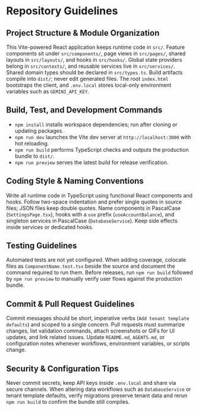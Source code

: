 # Repository Guidelines

## Project Structure & Module Organization
This Vite-powered React application keeps runtime code in `src/`. Feature components sit under `src/components/`, page views in `src/pages/`, shared layouts in `src/layouts/`, and hooks in `src/hooks/`. Global state providers belong in `src/contexts/`, and reusable services live in `src/services/`. Shared domain types should be declared in `src/types.ts`. Build artifacts compile into `dist/`; never edit generated files. The root `index.html` bootstraps the client, and `.env.local` stores local-only environment variables such as `GEMINI_API_KEY`.

## Build, Test, and Development Commands
- `npm install` installs workspace dependencies; run after cloning or updating packages.
- `npm run dev` launches the Vite dev server at `http://localhost:3000` with hot reloading.
- `npm run build` performs TypeScript checks and outputs the production bundle to `dist/`.
- `npm run preview` serves the latest build for release verification.

## Coding Style & Naming Conventions
Write all runtime code in TypeScript using functional React components and hooks. Follow two-space indentation and prefer single quotes in source files; JSON files keep double quotes. Name components in PascalCase (`SettingsPage.tsx`), hooks with a `use` prefix (`useAccountBalance`), and singleton services in PascalCase (`DatabaseService`). Keep side effects inside services or dedicated hooks.

## Testing Guidelines
Automated tests are not yet configured. When adding coverage, colocate files as `ComponentName.test.tsx` beside the source and document the command required to run them. Before releases, run `npm run build` followed by `npm run preview` to manually verify user flows against the production bundle.

## Commit & Pull Request Guidelines
Commit messages should be short, imperative verbs (`Add tenant template defaults`) and scoped to a single concern. Pull requests must summarize changes, list validation commands, attach screenshots or GIFs for UI updates, and link related issues. Update `README.md`, `AGENTS.md`, or configuration notes whenever workflows, environment variables, or scripts change.

## Security & Configuration Tips
Never commit secrets; keep API keys inside `.env.local` and share via secure channels. When altering data workflows such as `DatabaseService` or tenant template defaults, verify migrations preserve tenant data and rerun `npm run build` to confirm the bundle still compiles.
